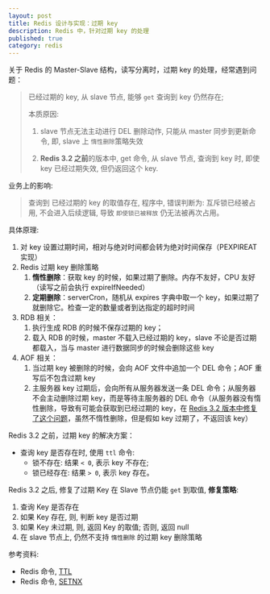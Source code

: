 ```yaml
---
layout: post
title: Redis 设计与实现：过期 key
description: Redis 中，针对过期 key 的处理
published: true
category: redis
---
```


关于 Redis 的 Master-Slave 结构，读写分离时，过期 key 的处理，经常遇到问题：

> 已经过期的 key, 从 slave 节点, 能够 `get` 查询到 key 仍然存在;
>
> 本质原因:
>
> 1. slave 节点无法主动进行 DEL 删除动作, 只能从 master 同步到更新命令, 即, slave 上 `惰性删除`策略失效
>
> 2. **Redis 3.2 之前**的版本中, get 命令, 从 slave 节点, 查询到 key 时, 即使 key 已经过期失效, 但仍返回这个 key.

业务上的影响:

> 查询到 已经过期的 key 的取值存在, 程序中, 错误判断为: 互斥锁已经被占用, 不会进入后续逻辑, 导致 `即使锁已被释放` 仍无法被再次占用。

具体原理:

1. 对 key 设置过期时间，相对与绝对时间都会转为绝对时间保存（PEXPIREAT 实现）
1. Redis 过期 key 删除策略
	1. **惰性删除**：获取 key 的时候，如果过期了删除。内存不友好，CPU 友好（读写之前会执行 expireIfNeeded）
	1. **定期删除**：serverCron，随机从 expires 字典中取一个 key，如果过期了就删除它。检查一定的数量或者到达指定的超时时间
1. RDB 相关：
	1. 执行生成 RDB 的时候不保存过期的 key；
	2. 载入 RDB 的时候，master 不载入已经过期的 key，slave 不论是否过期都载入，当与 master 进行数据同步的时候会删除这些 key
1. AOF 相关：
	1. 当过期 key 被删除的时候，会向 AOF 文件中追加一个 DEL 命令；AOF 重写后不包含过期 key
	1. 主服务器 key 过期后，会向所有从服务器发送一条 DEL 命令；从服务器不会主动删除过期 key，而是等待主服务器的 DEL 命令（从服务器没有惰性删除，导致有可能会获取到已经过期的 key，在 [Redis 3.2 版本中修复了这个问题](https://github.com/antirez/redis/issues/1768)，虽然不惰性删除，但是假如 key 过期了，不返回该 key）

Redis 3.2 之前，过期 key 的解决方案：

* 查询 key 是否存在时, 使用 `ttl` 命令:
    * 锁不存在: 结果 `< 0`, 表示 key 不存在;
    * 锁已经存在: 结果 `> 0`, 表示 key 存在。


Redis 3.2 之后, 修复了过期 Key 在 Slave 节点仍能 `get` 到取值, **修复策略**:

1. 查询 Key 是否存在
2. 如果 Key 存在, 则, 判断 key 是否过期
3. 如果 Key 未过期, 则, 返回 Key 的取值; 否则, 返回 null
4. 在 slave 节点上, 仍然不支持 `惰性删除` 的过期 key 删除策略

参考资料:

* Redis 命令, [TTL](https://redis.io/commands/ttl)
* Redis 命令, [SETNX](https://redis.io/commands/setnx)

[NingG]:    http://ningg.github.com  "NingG"